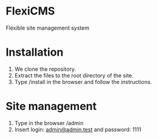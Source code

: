 # FlexiCMS
Flexible site management system

# Installation
1. We clone the repository.
2. Extract the files to the root directory of the site.
3. Type /install in the browser and follow the instructions.

# Site management

1. Type in the browser /admin
2. Insert login: admin@admin.test and password: 1111
